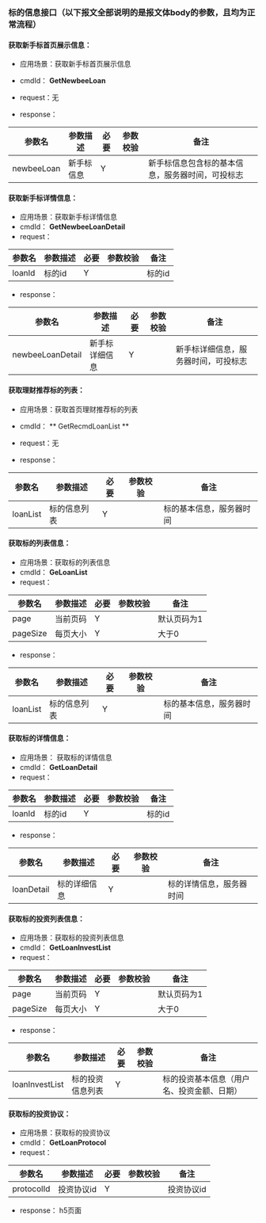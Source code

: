 ### 标的信息接口（以下报文全部说明的是报文体body的参数，且均为正常流程）

#### 获取新手标首页展示信息：
* 应用场景：获取新手标首页展示信息
* cmdId： **GetNewbeeLoan**
* request：无

* response：

|参数名|参数描述|必要|参数校验|备注|
|-|-|-|-|-|
|newbeeLoan|新手标信息|Y| |新手标信息包含标的基本信息，服务器时间，可投标志|

#### 获取新手标详情信息：
* 应用场景：获取新手标详情信息
* cmdId： **GetNewbeeLoanDetail**
* request：

|参数名|参数描述|必要|参数校验|备注|
|-|-|-|-|-|
|loanId|标的id|Y| |标的id|

* response：

|参数名|参数描述|必要|参数校验|备注|
|-|-|-|-|-|
|newbeeLoanDetail |新手标详细信息|Y| | 新手标详细信息，服务器时间，可投标志|


#### 获取理财推荐标的列表：
* 应用场景：获取首页理财推荐标的列表 
* cmdId： ** GetRecmdLoanList **
* request：无

* response：

|参数名|参数描述|必要|参数校验|备注|
|-|-|-|-|-|
|loanList |标的信息列表|Y| | 标的基本信息，服务器时间|


#### 获取标的列表信息：
* 应用场景：获取标的列表信息 
* cmdId： **GeLoanList**
* request：

|参数名|参数描述|必要|参数校验|备注|
|-|-|-|-|-|
|page|当前页码|Y| |默认页码为1|
|pageSize|每页大小|Y| |大于0|

* response：

|参数名|参数描述|必要|参数校验|备注|
|-|-|-|-|-|
|loanList |标的信息列表|Y| | 标的基本信息，服务器时间|

#### 获取标的详情信息：
* 应用场景： 获取标的详情信息 
* cmdId： **GetLoanDetail**
* request：

|参数名|参数描述|必要|参数校验|备注|
|-|-|-|-|-|
|loanId|标的id|Y| |标的id|

* response：

|参数名|参数描述|必要|参数校验|备注|
|-|-|-|-|-|
|loanDetail |标的详细信息|Y| | 标的详情信息，服务器时间|


#### 获取标的投资列表信息：
* 应用场景：获取标的投资列表信息 
* cmdId： **GetLoanInvestList**
* request：

|参数名|参数描述|必要|参数校验|备注|
|-|-|-|-|-|
|page|当前页码|Y| |默认页码为1|
|pageSize|每页大小|Y| |大于0|

* response：

|参数名|参数描述|必要|参数校验|备注|
|-|-|-|-|-|
|loanInvestList |标的投资信息列表|Y| | 标的投资基本信息（用户名、投资金额、日期）|


#### 获取标的投资协议：
* 应用场景：获取标的投资协议 
* cmdId： **GetLoanProtocol**
* request：

|参数名|参数描述|必要|参数校验|备注|
|-|-|-|-|-|
| protocolId |投资协议id|Y| | 投资协议id|

* response：
h5页面


